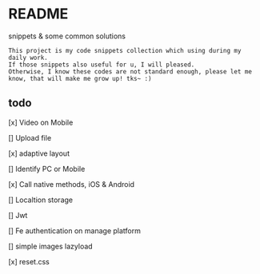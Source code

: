 # README

snippets & some common solutions

    This project is my code snippets collection which using during my daily work.
    If those snippets also useful for u, I will pleased.
    Otherwise, I know these codes are not standard enough, please let me know, that will make me grow up! tks~ :)

## todo

[x] Video on Mobile

[] Upload file

[x] adaptive layout

[] Identify PC or Mobile

[x] Call native methods, iOS & Android

[] Localtion storage

[] Jwt

[] Fe authentication on manage platform

[] simple images lazyload

[x] reset.css

